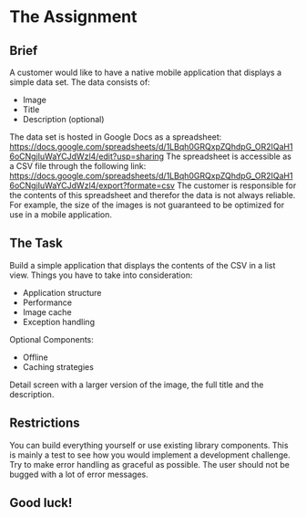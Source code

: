# The Assignment
## Brief 
A customer would like to have a native mobile application that displays a simple data set. The data consists of:
- Image
- Title
- Description (optional)
    
The data set is hosted in Google Docs as a spreadsheet: https://docs.google.com/spreadsheets/d/1LBqh0GRQxpZQhdpG_OR2IQaH16oCNgjIuWaYCJdWzl4/edit?usp=sharing
The spreadsheet is accessible as a CSV file through the following link: https://docs.google.com/spreadsheets/d/1LBqh0GRQxpZQhdpG_OR2IQaH16oCNgjIuWaYCJdWzl4/export?formate=csv
The customer is responsible for the contents of this spreadsheet and therefor the data is not always reliable. For example, the size of the images is not guaranteed to be optimized for use in a mobile application.

## The Task
Build a simple application that displays the contents of the CSV in a list view. Things you have to take into consideration: 
- Application structure
- Performance
- Image cache
- Exception handling

Optional Components: 
- Offline
- Caching strategies
    
Detail screen with a larger version of the image, the full title and the description. 

## Restrictions 
You can build everything yourself or use existing library components. This is mainly a test to see how you would implement a development challenge. 
Try to make error handling as graceful as possible. The user should not be bugged with a lot of error messages. 

## Good luck!